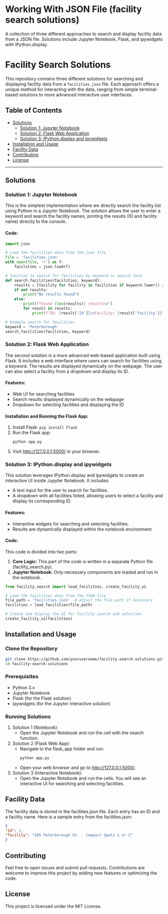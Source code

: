 # Working With JSON File (facility search solutions)
A collection of three different approaches to search and display facility data from a JSON file. Solutions include Jupyter Notebook, Flask, and ipywidgets with IPython.display.

# Facility Search Solutions

This repository contains three different solutions for searching and displaying facility data from a `facilities.json` file. Each approach offers a unique method for interacting with the data, ranging from simple terminal-based solutions to more advanced interactive user interfaces.

## Table of Contents

- [Solutions](#solutions)
  - [Solution 1: Jupyter Notebook](#solution-1-jupyter-notebook)
  - [Solution 2: Flask Web Application](#solution-2-flask-web-application)
  - [Solution 3: IPython.display and ipywidgets](#solution-3-ipython-display-and-ipywidgets)
- [Installation and Usage](#installation-and-usage)
- [Facility Data](#facility-data)
- [Contributing](#contributing)
- [License](#license)

---

## Solutions

### Solution 1: Jupyter Notebook

This is the simplest implementation where we directly search the facility list using Python in a Jupyter Notebook. The solution allows the user to enter a keyword and search the facility names, printing the results (ID and facility name) directly to the console.

#### Code:
```python
import json

# Load the facilities data from the json file
file = 'facilities.json'
with open(file, 'r') as f:
    facilities = json.load(f)

# function to search for facilities by keyword or search term
def search_facilities(facilities, keyword):
    results = [facility for facility in facilities if keyword.lower() in facility['facility'].lower()]
    if not results:
        print("No results found")
    else:
        print(f"Found {len(results)} results\n")
        for result in results:
            print(f"ID: {result['Id']}\nFacility: {result['facility']}\n")

# Example search for facilities
keyword = 'Peterborough'
search_facilities(facilities, keyword)
```




### Solution 2: Flask Web Application

The second solution is a more advanced web-based application built using Flask. It includes a web interface where users can search for facilities using a keyword. The results are displayed dynamically on the webpage. The user can also select a facility from a dropdown and display its ID.

#### Features:
- Web UI for searching facilities
- Search results displayed dynamically on the webpage
- Dropdown for selecting facilities and displaying the ID

#### Installation and Running the Flask App:
1. Install Flask: `pip install Flask`
2. Run the Flask app:
   ```bash
   python app.py
    ```
3.	Visit http://127.0.0.1:5000/ in your browser.



### Solution 3: IPython.display and ipywidgets

This solution leverages IPython.display and ipywidgets to create an interactive UI inside Jupyter Notebook. It includes:
- A text input for the user to search for facilities.
- A dropdown with all facilities listed, allowing users to select a facility and display its corresponding ID.

#### Features:
- Interactive widgets for searching and selecting facilities.
- Results are dynamically displayed within the notebook environment.

#### Code:
This code is divided into two parts:

1. **Core Logic:** This part of the code is written in a separate Python file (facility_search.py).
2. **Jupyter Notebook:** Only necessary components are loaded and run in the notebook.
```python
from facility_search import load_facilities, create_facility_ui

# Load the facilities data from the JSON file
file_path = 'facilities.json'  # Adjust the file path if necessary
facilities = load_facilities(file_path)

# Create and display the UI for facility search and selection
create_facility_ui(facilities)
```

## Installation and Usage

### Clone the Repository
```bash
git clone https://github.com/yourusername/facility-search-solutions.git
cd facility-search-solutions
```

### Prerequisites
- Python 3.x
- Jupyter Notebook
- Flask (for the Flask solution)
- ipywidgets (for the Jupyter interactive solution)

### Running Solutions
1. Solution 1 (Notebook):
   -   Open the Jupyter Notebook and run the cell with the search function.
2. Solution 2 (Flask Web App):
   - Navigate to the flask_app folder and run:
        ```bash
        python app.py
        ```
   - Open your web browser and go to http://127.0.0.1:5000/.
3. Solution 3 (Interactive Notebook):
	- Open the Jupyter Notebook and run the cells. You will see an interactive UI for searching and selecting facilities.

## Facility Data

The facility data is stored in the facilities.json file. Each entry has an ID and a facility name. Here is a sample entry from the facilities.json:
    
```json
{
"Id": 1,
"facility": "105 Peterborough St. - Compact Spots 1 or 2"
}
```

## Contributing
Feel free to open issues and submit pull requests. Contributions are welcome to improve this project by adding new features or optimizing the code.

## License
This project is licensed under the MIT License.